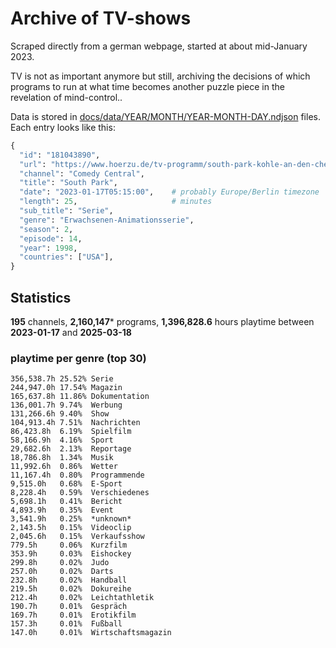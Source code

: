 # Archive of TV-shows

Scraped directly from a german webpage, started at about mid-January 2023.

TV is not as important anymore but still, archiving the decisions of which programs to run at what time
becomes another puzzle piece in the revelation of mind-control.. 

Data is stored in [docs/data/YEAR/MONTH/YEAR-MONTH-DAY.ndjson](docs/data/) files. 
Each entry looks like this:

```python
{
  "id": "181043890", 
  "url": "https://www.hoerzu.de/tv-programm/south-park-kohle-an-den-chefkoch/bid_181043890/", 
  "channel": "Comedy Central", 
  "title": "South Park", 
  "date": "2023-01-17T05:15:00",    # probably Europe/Berlin timezone 
  "length": 25,                     # minutes 
  "sub_title": "Serie", 
  "genre": "Erwachsenen-Animationsserie", 
  "season": 2, 
  "episode": 14, 
  "year": 1998, 
  "countries": ["USA"],
}
```

## Statistics

**195** channels, **2,160,147*** programs, **1,396,828.6** hours playtime between **2023-01-17** and **2025-03-18**


### playtime per genre (top 30)

    356,538.7h 25.52% Serie
    244,947.0h 17.54% Magazin
    165,637.8h 11.86% Dokumentation
    136,001.7h 9.74%  Werbung
    131,266.6h 9.40%  Show
    104,913.4h 7.51%  Nachrichten
    86,423.8h  6.19%  Spielfilm
    58,166.9h  4.16%  Sport
    29,682.6h  2.13%  Reportage
    18,786.8h  1.34%  Musik
    11,992.6h  0.86%  Wetter
    11,167.4h  0.80%  Programmende
    9,515.0h   0.68%  E-Sport
    8,228.4h   0.59%  Verschiedenes
    5,698.1h   0.41%  Bericht
    4,893.9h   0.35%  Event
    3,541.9h   0.25%  *unknown*
    2,143.5h   0.15%  Videoclip
    2,045.6h   0.15%  Verkaufsshow
    779.5h     0.06%  Kurzfilm
    353.9h     0.03%  Eishockey
    299.8h     0.02%  Judo
    257.0h     0.02%  Darts
    232.8h     0.02%  Handball
    219.5h     0.02%  Dokureihe
    212.4h     0.02%  Leichtathletik
    190.7h     0.01%  Gespräch
    169.7h     0.01%  Erotikfilm
    157.3h     0.01%  Fußball
    147.0h     0.01%  Wirtschaftsmagazin
